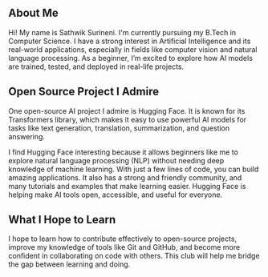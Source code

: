 ## About Me
Hi! My name is Sathwik Surineni. I'm currently pursuing my B.Tech in Computer Science. I have a strong interest in Artificial Intelligence and its real-world applications, especially in fields like computer vision and natural language processing. As a beginner, I’m excited to explore how AI models are trained, tested, and deployed in real-life projects.
## Open Source Project I Admire
One open-source AI project I admire is Hugging Face. It is known for its Transformers library, which makes it easy to use powerful AI models for tasks like text generation, translation, summarization, and question answering.

I find Hugging Face interesting because it allows beginners like me to explore natural language processing (NLP) without needing deep knowledge of machine learning. With just a few lines of code, you can build amazing applications. It also has a strong and friendly community, and many tutorials and examples that make learning easier. Hugging Face is helping make AI tools open, accessible, and useful for everyone.

## What I Hope to Learn
I hope to learn how to contribute effectively to open-source projects, improve my knowledge of tools like Git and GitHub, and become more confident in collaborating on code with others. This club will help me bridge the gap between learning and doing.
